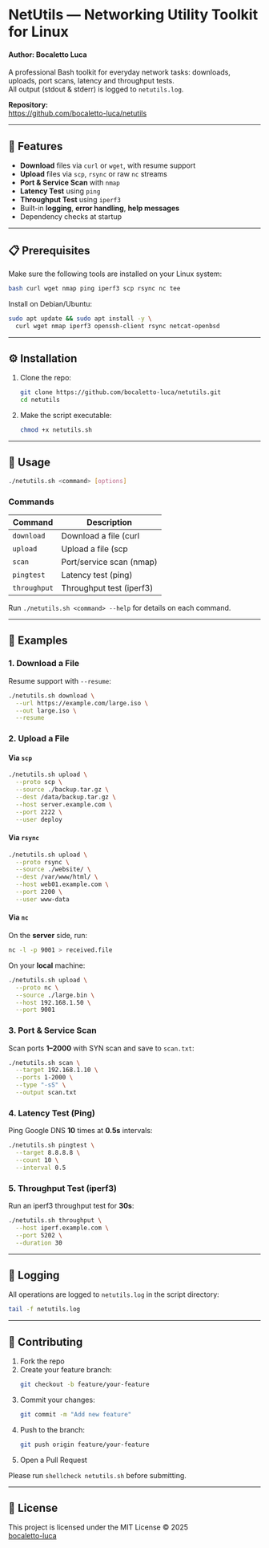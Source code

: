 # NetUtils — Networking Utility Toolkit for Linux
#### Author: Bocaletto Luca

A professional Bash toolkit for everyday network tasks: downloads, uploads, port scans, latency and throughput tests.  
All output (stdout & stderr) is logged to `netutils.log`.

**Repository:**  
https://github.com/bocaletto-luca/netutils

---

## 🚀 Features

- **Download** files via `curl` or `wget`, with resume support  
- **Upload** files via `scp`, `rsync` or raw `nc` streams  
- **Port & Service Scan** with `nmap`  
- **Latency Test** using `ping`  
- **Throughput Test** using `iperf3`  
- Built-in **logging**, **error handling**, **help messages**  
- Dependency checks at startup  

---

## 📋 Prerequisites

Make sure the following tools are installed on your Linux system:

```bash
bash curl wget nmap ping iperf3 scp rsync nc tee
```

Install on Debian/Ubuntu:

```bash
sudo apt update && sudo apt install -y \
  curl wget nmap iperf3 openssh-client rsync netcat-openbsd
```

---

## ⚙️ Installation

1. Clone the repo:  
   ```bash
   git clone https://github.com/bocaletto-luca/netutils.git
   cd netutils
   ```
2. Make the script executable:  
   ```bash
   chmod +x netutils.sh
   ```

---

## 📖 Usage

```bash
./netutils.sh <command> [options]
```

### Commands

| Command     | Description                                           |
|-------------|-------------------------------------------------------|
| `download`  | Download a file (curl|wget)                           |
| `upload`    | Upload a file (scp|rsync|nc)                          |
| `scan`      | Port/service scan (nmap)                              |
| `pingtest`  | Latency test (ping)                                   |
| `throughput`| Throughput test (iperf3)                              |

Run `./netutils.sh <command> --help` for details on each command.

---

## 🔧 Examples

### 1. Download a File

Resume support with `--resume`:

```bash
./netutils.sh download \
  --url https://example.com/large.iso \
  --out large.iso \
  --resume
```

### 2. Upload a File

#### Via `scp`

```bash
./netutils.sh upload \
  --proto scp \
  --source ./backup.tar.gz \
  --dest /data/backup.tar.gz \
  --host server.example.com \
  --port 2222 \
  --user deploy
```

#### Via `rsync`

```bash
./netutils.sh upload \
  --proto rsync \
  --source ./website/ \
  --dest /var/www/html/ \
  --host web01.example.com \
  --port 2200 \
  --user www-data
```

#### Via `nc`

On the **server** side, run:

```bash
nc -l -p 9001 > received.file
```

On your **local** machine:

```bash
./netutils.sh upload \
  --proto nc \
  --source ./large.bin \
  --host 192.168.1.50 \
  --port 9001
```

### 3. Port & Service Scan

Scan ports **1–2000** with SYN scan and save to `scan.txt`:

```bash
./netutils.sh scan \
  --target 192.168.1.10 \
  --ports 1-2000 \
  --type "-sS" \
  --output scan.txt
```

### 4. Latency Test (Ping)

Ping Google DNS **10** times at **0.5s** intervals:

```bash
./netutils.sh pingtest \
  --target 8.8.8.8 \
  --count 10 \
  --interval 0.5
```

### 5. Throughput Test (iperf3)

Run an iperf3 throughput test for **30s**:

```bash
./netutils.sh throughput \
  --host iperf.example.com \
  --port 5202 \
  --duration 30
```

---

## 📜 Logging

All operations are logged to `netutils.log` in the script directory:

```bash
tail -f netutils.log
```

---

## 🤝 Contributing

1. Fork the repo  
2. Create your feature branch:  
   ```bash
   git checkout -b feature/your-feature
   ```
3. Commit your changes:  
   ```bash
   git commit -m "Add new feature"
   ```
4. Push to the branch:  
   ```bash
   git push origin feature/your-feature
   ```
5. Open a Pull Request  

Please run `shellcheck netutils.sh` before submitting.

---

## 📄 License

This project is licensed under the MIT License © 2025  
[bocaletto-luca](https://github.com/bocaletto-luca)
